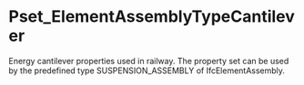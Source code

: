 # Pset_ElementAssemblyTypeCantilever

Energy cantilever properties used in railway. The property set can be used by the predefined type SUSPENSION_ASSEMBLY of IfcElementAssembly.
<!-- end of short definition -->

